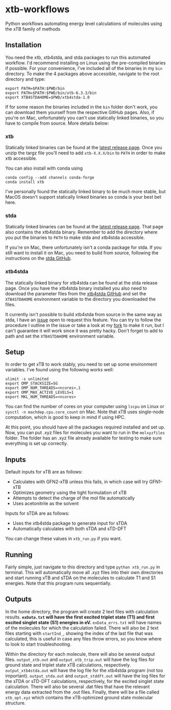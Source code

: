 # xtb-workflows
Python workflows automating energy level calculations of molecules using the xTB family of methods

## Installation

You need the xtb, xtb4stda, and stda packages to run this automated workflow. I'd recommend installing on Linux using the pre-compiled binaries if possible. For your convenience, I've included all of the binaries in my `bin` directory. To make the 4 packages above accessible, navigate to the root directory and type:

    export PATH=$PATH:$PWD/bin
    export PATH=$PATH:$PWD/bin/xtb-6.3.3/bin
    export XTB4STDAHOME=$PWD/xtb4stda-1.0 

If for some reason the binaries included in the `bin` folder don't work, you can download them yourself from the respective GitHub pages. Also, if you're on Mac, unfortunately you can't use statically linked binaries, so you have to compile from source. More details below:

### xtb

Statically linked binaries can be found at the [latest release page](https://github.com/grimme-lab/xtb/releases/latest). Once you unzip the targz file you'll need to add `xtb-X.X.X/bin` to `PATH` in order to make xtb accessible.

You can also install with conda using

    conda config --add channels conda-forge
    conda install xtb
    
I've personally found the statically linked binary to be much more stable, but MacOS doesn't support statically linked binaries so conda is your best bet here.

### stda

Statically linked binaries can be found at the [latest release page](https://github.com/grimme-lab/xtb4stda/releases/latest). That page also contains the xtb4stda binary. Remember to add the directory where you put the binaries to `PATH` to make stda and xtb4stda accessible.

If you're on Mac, there unfortunately isn't a conda package for stda. If you still want to install it on Mac, you need to build from source, following the instructions on the [stda GitHub](https://github.com/grimme-lab/stda). 

### xtb4stda

The statically linked binary for xtb4stda can be found at the stda release page. Once you have the xtb4stda binary installed you also need to download the parameter files from the [xtb4stda GitHub](https://github.com/grimme-lab/xtb4stda) and set the `XTB4STDAHOME` environment variable to the directory you downloaded the files.

It currently isn't possible to build xtb4stda from source in the same way as stda, I have an [issue](https://github.com/grimme-lab/xtb4stda/issues/9) open to request this feature. You can try to follow the procedure I outline in the issue or take a look at my [fork](https://github.com/shomikverma/xtb4stda) to make it run, but I can't guarantee it will work since it was pretty hacky. Don't forget to add to path and set the `XTB4STDAHOME` environment variable.

## Setup

In order to get xTB to work stably, you need to set up some environment variables. I've found using the following works well:

    ulimit -s unlimited
    export OMP_STACKSIZE=5G
    export OMP_NUM_THREADS=<ncores>,1
    export OMP_MAX_ACTIVE_LEVELS=1
    export MKL_NUM_THREADS=<ncores>
    
You can find the number of cores on your computer using `lscpu` on Linux or `sysctl -n machdep.cpu.core_count` on Mac. Note that xTB uses single-node computation, which is good to keep in mind if using HPC.

At this point, you should have all the packages required installed and set up. Now, you can put .xyz files for molecules you want to run in the `molxyzfiles` folder. The folder has an .xyz file already available for testing to make sure everything is set up correctly.

## Inputs

Default inputs for xTB are as follows:
* Calculates with GFN2-xTB unless this fails, in which case will try GFN1-xTB
* Optimizes geometry using the tight formulation of xTB
* Attempts to detect the charge of the mol file automatically
* Uses acetonitrile as the solvent

Inputs for sTDA are as follows:
* Uses the xtb4stda package to generate input for sTDA
* Automatically calculates with both sTDA and sTD-DFT

You can change these values in `xtb_run.py` if you want.

## Running

Fairly simple, just navigate to this directory and type `python xtb_run.py` in terminal. This will automatically move all .xyz files into their own directories and start running xTB and sTDA on the molecules to calculate T1 and S1 energies. Note that this program runs sequentially.

## Outputs

In the home directory, the program will create 2 text files with calculation results. **`exData.txt` will have the first excited triplet state (T1) and first excited singlet state (S1) energies in eV.** `exData_errs.txt` will have names of the molecules for which the calculation failed. There will also be 2 text files starting with `startInd_`, showing the index of the last file that was calculated, this is useful in case any files throw errors, so you know where to look to start troubleshooting.

Within the directory for each molecule, there will also be several output files. `output_xtb.out` and `output_xtb_trip.out` will have the log files for ground state and triplet state xTB calculations, respectively. `output_xtb4stda.out` will have the log file for the xtb4stda program (not too important). `output_stda.out` and `output_stddft.out` will have the log files for the sTDA or sTD-DFT calculations, respectively, for the excited singlet state calculation. There will also be several .dat files that have the relevant energy data extracted from the .out files. Finally, there will be a file called `xtb_opt.xyz` which contains the xTB-optimized ground state molecular structure.